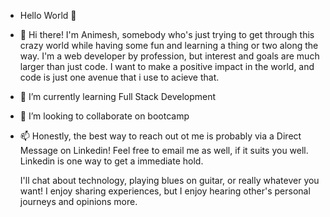 - Hello World 👋 
- 👀 Hi there! I'm Animesh, somebody who's just trying to get through this crazy world while having some fun and learning a thing or two along the way. I'm a web developer by profession, but interest and goals are much larger than just code. I want to make a positive impact in the world, and code is just one avenue that i use to acieve that.
- 🌱 I’m currently learning Full Stack Development 
- 💞️ I’m looking to collaborate on bootcamp 
- 📫 Honestly, the best way to reach out ot me is probably via a Direct Message on Linkedin! Feel free to email me as well, if it suits you well. Linkedin is one way to get a immediate hold. 
     
     I'll chat about technology, playing blues on guitar, or really whatever you want! I enjoy sharing experiences, but I enjoy hearing other's personal journeys and opinions more.

<!---
Animace-WebDev/Animace-WebDev is a ✨ special ✨ repository because its `README.md` (this file) appears on your GitHub profile.
You can click the Preview link to take a look at your changes.
--->
